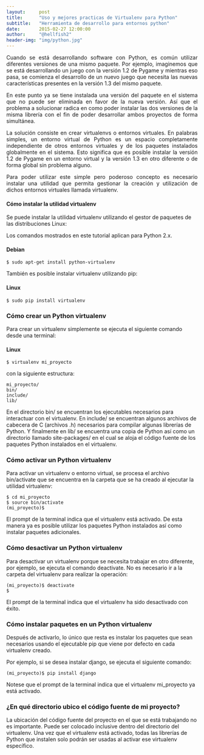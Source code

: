 ```yaml
---
layout:     post
title:      "Uso y mejores practicas de Virtualenv para Python"
subtitle:   "Herramienta de desarrollo para entornos python"
date:       2015-02-27 12:00:00
author:     "@hellfish2"
header-img: "img/python.jpg"
---
```


<p style="text-align:justify">Cuando se está desarrollando software con Python, es común utilizar diferentes versiones de una mismo paquete. Por ejemplo, imaginemos que se está desarrollando un juego con la versión 1.2 de Pygame y mientras eso pasa, se comienza el desarrollo de un nuevo juego que necesita las nuevas características presentes en la versión 1.3 del mismo paquete.</p>

<p style="text-align:justify">En este punto ya se tiene instalada una versión del paquete en el sistema que no puede ser eliminada en favor de la nueva versión. Así que el problema a solucionar radica en como poder instalar las dos versiones de la misma librería con el fin de poder desarrollar ambos proyectos de forma simultánea.</p>

<p style="text-align:justify">La solución consiste en crear virtualenvs o entornos virtuales. En palabras simples, un entorno virtual de Python es un espacio completamente independiente de otros entornos virtuales y de los paquetes instalados globalmente en el sistema. Esto significa que es posible instalar la versión 1.2 de Pygame en un entorno virtual y la versión 1.3 en otro diferente o de forma global sin problema alguno.</p>

<p style="text-align:justify">Para poder utilizar este simple pero poderoso concepto es necesario instalar una utilidad que permita gestionar la creación y utilización de dichos entornos virtuales llamada virtualenv.</p>

#### Cómo instalar la utilidad virtualenv

<p>Se puede instalar la utilidad virtualenv utilizando el gestor de paquetes de las distribuciones Linux:</p>

<p>Los comandos mostrados en este tutorial aplican para Python 2.x.</p>

#### Debian
~~~
$ sudo apt-get install python-virtualenv
~~~

<p>También es posible instalar virtualenv utilizando pip:</p>

#### Linux
~~~
$ sudo pip install virtualenv
~~~

### Cómo crear un Python virtualenv

Para crear un virtualenv simplemente se ejecuta el siguiente comando desde una terminal:

#### Linux
~~~
$ virtualenv mi_proyecto
~~~

con la siguiente estructura:

~~~
mi_proyecto/
bin/
include/
lib/
~~~

En el directorio bin/ se encuentran los ejecutables necesarios para interactuar con el virtualenv. En include/ se encuentran algunos archivos de cabecera de C (archivos .h) necesarios para compilar algunas librerías de Python. Y finalmente en lib/ se encuentra una copia de Python así como un directorio llamado site-packages/ en el cual se aloja el código fuente de los paquetes Python instalados en el virtualenv.

### Cómo activar un Python virtualenv

Para activar un virtualenv o entorno virtual, se procesa el archivo bin/activate que se encuentra en la carpeta que se ha creado al ejecutar la utilidad virtualenv:

~~~
$ cd mi_proyecto
$ source bin/activate
(mi_proyecto)$
~~~

El prompt de la terminal indica que el virtualenv está activado. De esta manera ya es posible utilizar los paquetes Python instalados así como instalar paquetes adicionales.

### Cómo desactivar un Python virtualenv

Para desactivar un virtualenv porque se necesita trabajar en otro diferente, por ejemplo, se ejecuta el comando deactivate. No es necesario ir a la carpeta del virtualenv para realizar la operación:

~~~
(mi_proyecto)$ deactivate
$
~~~

El prompt de la terminal indica que el virtualenv ha sido desactivado con éxito.

### Cómo instalar paquetes en un Python virtualenv

Después de activarlo, lo único que resta es instalar los paquetes que sean necesarios usando el ejecutable pip que viene por defecto en cada virtualenv creado.

Por ejemplo, si se desea instalar django, se ejecuta el siguiente comando:

~~~
(mi_proyecto)$ pip install django
~~~

Notese que el prompt de la terminal indica que el virtualenv mi_proyecto ya está activado.

### ¿En qué directorio ubico el código fuente de mi proyecto?

La ubicación del código fuente del proyecto en el que se está trabajando no es importante. Puede ser colocado inclusive dentro del directorio del virtualenv. Una vez que el virtualenv está activado, todas las librerías de Python que instalen solo podrán ser usadas al activar ese virtualenv específico.
